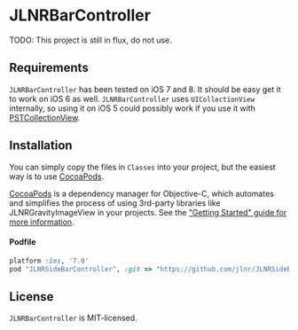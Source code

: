 # JLNRBarController

TODO: This project is still in flux, do not use.

## Requirements

`JLNRBarController` has been tested on iOS 7 and 8. It should be easy get it to work on iOS 6 as well. `JLNRBarController` uses `UICollectionView` internally, so using it on iOS 5 could possibly work if you use it with [PSTCollectionView](https://github.com/steipete/PSTCollectionView).

## Installation

You can simply copy the files in `Classes` into your project, but the easiest way is to use [CocoaPods](http://cocoapods.org).

[CocoaPods](http://cocoapods.org) is a dependency manager for Objective-C, which automates and simplifies the process of using 3rd-party libraries like JLNRGravityImageView in your projects. See the ["Getting Started" guide for more information](https://github.com/AFNetworking/AFNetworking/wiki/Getting-Started-with-AFNetworking).

#### Podfile

```ruby
platform :ios, '7.0'
pod "JLNRSideBarController", :git => "https://github.com/jlnr/JLNRSideBarController"
```

## License

`JLNRBarController` is MIT-licensed.
